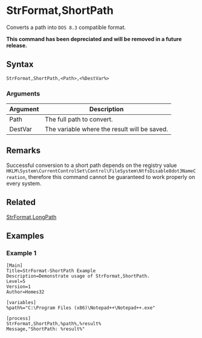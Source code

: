 # StrFormat,ShortPath

Converts a path into `DOS 8.3` compatible format.

**This command has been depreciated and will be removed in a future release.**

## Syntax

```pebakery
StrFormat,ShortPath,<Path>,<%DestVar%>
```

### Arguments

| Argument | Description |
| --- | --- |
| Path | The full path to convert. |
| DestVar | The variable where the result will be saved. |

## Remarks

Successful conversion to a short path depends on the registry value `HKLM\System\CurrentControlSet\Control\FileSystem\NtfsDisable8dot3NameCreation`, therefore this command cannot be guaranteed to work properly on every system.

## Related

[StrFormat,LongPath](./LongPath.md)

## Examples

### Example 1

```pebakery
[Main]
Title=StrFormat-ShortPath Example
Description=Demonstrate usage of StrFormat,ShortPath.
Level=5
Version=1
Author=Homes32

[variables]
%path%="C:\Program Files (x86)\Notepad++\Notepad++.exe"

[process]
StrFormat,ShortPath,%path%,%result%
Message,"ShortPath: %result%"
```